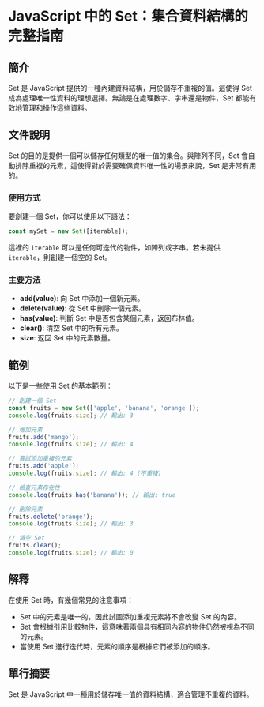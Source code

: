 <!--
Meta Description: # JavaScript 中的 Set：集合資料結構的完整指南 ## 簡介 Set 是 JavaScript 提供的一種內建資料結構，用於儲存不重複的值。這使得 Set 成為處理唯一性資料的理想選擇。無論是在處理數字、字串還是物件，Set 都能有效地管理和操作這些資料。 ## 文件說明 Set 的目...
Meta Keywords: set, fruits, size, console, log
-->

# JavaScript 中的 Set：集合資料結構的完整指南

## 簡介
Set 是 JavaScript 提供的一種內建資料結構，用於儲存不重複的值。這使得 Set 成為處理唯一性資料的理想選擇。無論是在處理數字、字串還是物件，Set 都能有效地管理和操作這些資料。

## 文件說明
Set 的目的是提供一個可以儲存任何類型的唯一值的集合。與陣列不同，Set 會自動排除重複的元素，這使得對於需要確保資料唯一性的場景來說，Set 是非常有用的。

### 使用方式
要創建一個 Set，你可以使用以下語法：

```javascript
const mySet = new Set([iterable]);
```

這裡的 `iterable` 可以是任何可迭代的物件，如陣列或字串。若未提供 `iterable`，則創建一個空的 Set。

### 主要方法
- **add(value)**: 向 Set 中添加一個新元素。
- **delete(value)**: 從 Set 中刪除一個元素。
- **has(value)**: 判斷 Set 中是否包含某個元素，返回布林值。
- **clear()**: 清空 Set 中的所有元素。
- **size**: 返回 Set 中的元素數量。

## 範例
以下是一些使用 Set 的基本範例：

```javascript
// 創建一個 Set
const fruits = new Set(['apple', 'banana', 'orange']);
console.log(fruits.size); // 輸出: 3

// 增加元素
fruits.add('mango');
console.log(fruits.size); // 輸出: 4

// 嘗試添加重複的元素
fruits.add('apple'); 
console.log(fruits.size); // 輸出: 4 (不重複)

// 檢查元素存在性
console.log(fruits.has('banana')); // 輸出: true

// 刪除元素
fruits.delete('orange');
console.log(fruits.size); // 輸出: 3

// 清空 Set
fruits.clear();
console.log(fruits.size); // 輸出: 0
```

## 解釋
在使用 Set 時，有幾個常見的注意事項：
- Set 中的元素是唯一的，因此試圖添加重複元素將不會改變 Set 的內容。
- Set 會根據引用比較物件，這意味著兩個具有相同內容的物件仍然被視為不同的元素。
- 當使用 Set 進行迭代時，元素的順序是根據它們被添加的順序。

## 單行摘要
Set 是 JavaScript 中一種用於儲存唯一值的資料結構，適合管理不重複的資料。